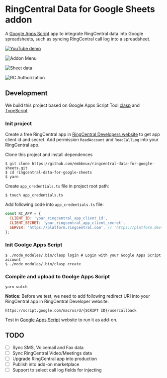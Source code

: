 # RingCentral Data for Google Sheets addon

A [Google Apps Script](https://script.google.com/) app to integrate RingCentral data into Google spreadsheets, such as syncing RingCentral call log into a spreadsheet.

[![YouTube demo](https://user-images.githubusercontent.com/7036536/82449001-1e98c600-9add-11ea-8158-d114ae14ed8c.png)](https://www.youtube.com/watch?v=KFZYqYbCfWc)

![Addon Menu](https://user-images.githubusercontent.com/7036536/82354777-dc677a00-9a33-11ea-8d09-69d7c0db4e92.png)

![Sheet data](https://user-images.githubusercontent.com/7036536/82349700-05384100-9a2d-11ea-896a-a1c739b9e12d.png)

![RC Authorization](https://user-images.githubusercontent.com/7036536/82349873-3a449380-9a2d-11ea-9421-40e00e710d1f.png)

## Development

We build this project based on Google Apps Script Tool [clasp](https://developers.google.com/apps-script/guides/clasp) and [TypeScript](https://developers.google.com/apps-script/guides/typescript)

### Init project

Create a free RingCentral app in [RingCentral Developers website](http://developers.ringcentral.com/) to get app client id and secret. Add permission `ReadAccount` and `ReadCallLog` into your RingCentral app.

Clone this project and install dependences

```
$ git clone https://github.com/embbnux/ringcentral-data-for-google-sheets.git
$ cd ringcentral-data-for-google-sheets
$ yarn
```

Create `app_credentials.ts` file in project root path:

```
$ touch app_credentials.ts
```

Add following code into `app_credentials.ts` file:

```js
const RC_APP = {
  CLIENT_ID: 'your_ringcentral_app_client_id',
  CLIENT_SECRET: 'your_ringcentral_app_client_secret',
  SERVER: 'https://platform.ringcentral.com', // 'https://platform.devtest.ringcentral.com' for Sandbox Environment
};
```

### Init Goolge Apps Script

```
$ ./node_modules/.bin/clasp login # Login with your Google Apps Script account
$ ./node_modules/.bin/clasp create
```

### Compile and upload to Goolge Apps Script

```
yarn watch
```

**Notice**: Before we test, we need to add following redirect URI into your RingCentral app in RingCentral Developer website:

```
https://script.google.com/macros/d/{SCRIPT ID}/usercallback
```

Test in [Google Apps Script](https://script.google.com/) website to run it as add-on.

## TODO

- [ ] Sync SMS, Voicemail and Fax data
- [ ] Sync RingCentral Video/Meetings data
- [ ] Upgrade RingCentral app into production
- [ ] Publish into add-on marketplace
- [ ] Support to select call log fields for injecting
